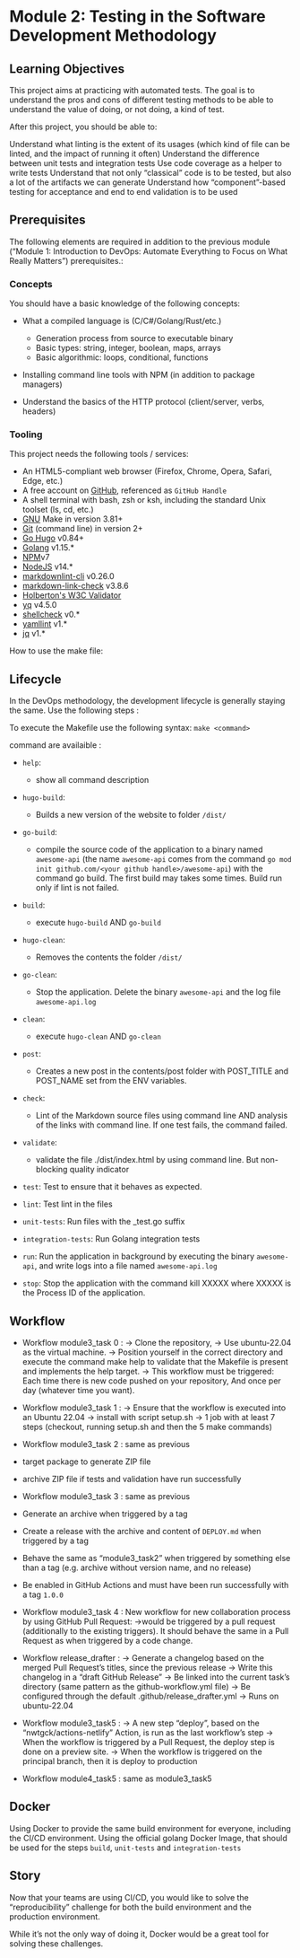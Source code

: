# Module 2: Testing in the Software Development Methodology

## Learning Objectives

This project aims at practicing with automated tests. The goal is to understand
the pros and cons of different testing methods to be able to understand the value
of doing, or not doing, a kind of test.

After this project, you should be able to:

Understand what linting is the extent of its usages (which kind of file can be linted,
and the impact of running it often)
Understand the difference between unit tests and integration tests
Use code coverage as a helper to write tests
Understand that not only “classical” code is to be tested, but also a
lot of the artifacts we can generate
Understand how “component”-based testing for acceptance and end to end
validation is to be used

## Prerequisites

The following elements are required in addition to the previous
module (“Module 1: Introduction to DevOps:
Automate Everything to Focus on What Really Matters”) prerequisites.:

### Concepts

You should have a basic knowledge of the following concepts:

- What a compiled language is (C/C#/Golang/Rust/etc.)

  - Generation process from source to executable binary
  - Basic types: string, integer, boolean, maps, arrays
  - Basic algorithmic: loops, conditional, functions

- Installing command line tools with NPM (in addition to package managers)

- Understand the basics of the HTTP protocol (client/server, verbs, headers)

### Tooling

This project needs the following tools / services:

- An HTML5-compliant web browser (Firefox, Chrome, Opera, Safari, Edge, etc.)
- A free account on [GitHub](https://github.com/), referenced as `GitHub Handle`
- A shell terminal with bash, zsh or ksh, including the standard
Unix toolset (ls, cd, etc.)
- [GNU](https://www.gnu.org/software/make/) Make in version 3.81+
- [Git](https://git-scm.com/book/en/v2/Getting-Started-The-Command-Line)
(command line) in version 2+
- [Go Hugo](https://gohugo.io/) v0.84+
- [Golang](https://intranet.hbtn.io/rltoken/5ypbIenKj6LiymRm619--A) v1.15.*
- [NPM](https://intranet.hbtn.io/rltoken/RcU82lwHHO4xEQCtWEv1sg)v7
- [NodeJS](https://intranet.hbtn.io/rltoken/XWIqoQhjv16uVWfGbCdInw) v14.*
- [markdownlint-cli](https://intranet.hbtn.io/rltoken/hplwMW8M8BKVQyhDso0pOw) v0.26.0
- [markdown-link-check](https://intranet.hbtn.io/rltoken/BRJGBHXvkAUKt50KrFOm0A)
v3.8.6
- [Holberton's W3C Validator](https://intranet.hbtn.io/rltoken/ll8gJ8CPoI9tfn1OTDE8rA)
- [yq](https://intranet.hbtn.io/rltoken/9wlxJjlqCE6XyPa6TQ0RsQ) v4.5.0
- [shellcheck](https://intranet.hbtn.io/rltoken/7e95a2wDfOHFQGKJqRlHgg) v0.*
- [yamllint](https://intranet.hbtn.io/rltoken/B1BZ_C_5ANyq005Vd0LWNw) v1.*
- [jq](https://intranet.hbtn.io/rltoken/pVjsOvuSQavip_1Y4u--4Q) v1.*

How to use the make file:

## Lifecycle

In the DevOps methodology, the development lifecycle is generally staying the same.
Use the following steps :

To execute the Makefile use the following syntax:
 ```make <command>```

 command are availaible :

- `help`:
  - show all command description

- `hugo-build`:
  - Builds a new version of the website to folder `/dist/`

- `go-build`:
  - compile the source code of the application to a binary named ```awesome-api```
  (the name ```awesome-api``` comes from the command
  ```go mod init github.com/<your github handle>/awesome-api```)
  with the command go build.
  The first build may takes some times. Build run only if lint is not failed.

- `build`:
  - execute `hugo-build` AND `go-build`

- `hugo-clean`:
  - Removes the contents the folder  `/dist/`

- `go-clean`:
  - Stop the application. Delete the binary ```awesome-api```
  and the log file ```awesome-api.log```

- `clean`:
  - execute `hugo-clean` AND `go-clean`

- `post`:
  - Creates a new post in the contents/post folder with POST_TITLE and POST_NAME
  set from the ENV variables.

- `check`:
  - Lint of the Markdown source files using command line AND
  analysis of the links with
  command line. If one test fails, the command failed.

- `validate`:
  - validate the file ./dist/index.html by using command line. But non-blocking
  quality indicator

- `test`: Test to ensure that it behaves as expected.

- `lint`: Test lint in the files

- `unit-tests`: Run files with the _test.go suffix

- `integration-tests`: Run Golang integration tests

- `run`: Run the application in background by executing the binary ```awesome-api```,
and write logs into a file named ```awesome-api.log```

- `stop`: Stop the application with the command kill XXXXX where XXXXX is the Process
ID of the application.

## Workflow

- Workflow module3_task 0 :
-> Clone the repository,
-> Use ubuntu-22.04 as the virtual machine.
-> Position yourself in the correct directory and execute the command make help to
validate that the Makefile is present and implements the help target.
-> This workflow must be triggered:
  Each time there is new code pushed on your repository,
  And once per day (whatever time you want).

- Workflow module3_task 1 :
-> Ensure that the workflow is executed into an Ubuntu 22.04
-> install with script setup.sh
-> 1 job with at least 7 steps (checkout, running setup.sh and then the 5 make commands)

- Workflow module3_task 2 :
same as previous
- target package to generate ZIP file
- archive ZIP file if tests and validation have run successfully

- Workflow module3_task 3 :
same as previous
- Generate an archive when triggered by a tag
- Create a release with the archive and content of ```DEPLOY.md```
when triggered by a tag
- Behave the same as “module3_task2” when triggered by something else than a tag
(e.g. archive without version name, and no release)
- Be enabled in GitHub Actions and must have been run successfully with a tag ```1.0.0```

- Workflow module3_task 4 :
New workflow for new collaboration process by using GitHub Pull Request:
->would be triggered by a pull request (additionally to the existing
triggers). It should behave the same in a Pull Request as when triggered
by a code change.

- Workflow release_drafter :
-> Generate a changelog based on the merged Pull Request’s titles,
since the previous release
-> Write this changelog in a “draft GitHub Release”
-> Be linked into the current task’s directory (same pattern as the
github-workflow.yml file)
-> Be configured through the default .github/release_drafter.yml
-> Runs on ubuntu-22.04

- Workflow module3_task5 :
-> A new step “deploy”, based on the “nwtgck/actions-netlify” Action, is run
as the last workflow’s step
-> When the workflow is triggered by a Pull Request, the deploy step is done
on a preview site.
-> When the workflow is triggered on the principal branch, then it is deploy to production

- Workflow module4_task5 :
same as module3_task5

## Docker

Using Docker to provide the same build environment for everyone,
including the CI/CD environment.
Using the official golang Docker Image, that should be used for the steps
```build```, ```unit-tests``` and ```integration-tests```

## Story

Now that your teams are using CI/CD, you would like to solve the “reproducibility”
challenge for both the build environment and the production environment.

While it’s not the only way of doing it, Docker would be a great tool for solving
these challenges.
